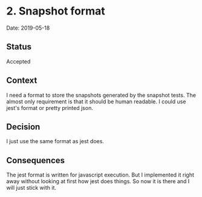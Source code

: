 # 2. Snapshot format

Date: 2019-05-18

## Status

Accepted

## Context

I need a format to store the snapshots generated by the snapshot tests.
The almost only requirement is that it should be human readable. 
I could use jest's format or pretty printed json.

## Decision

I just use the same format as jest does. 

## Consequences

The jest format is written for javascript execution. But I implemented it right away without looking
at first how jest does things. So now it is there and I will just stick with it.
